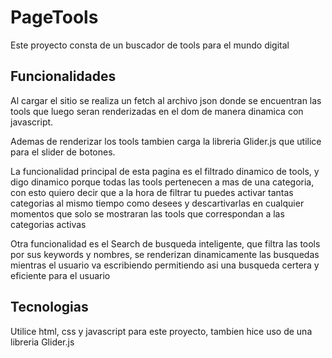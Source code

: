 # PageTools

Este proyecto consta de un buscador de tools para el mundo digital

## Funcionalidades

Al cargar el sitio se realiza un fetch al archivo json donde se encuentran las tools que luego seran renderizadas en el dom de manera dinamica con javascript.

Ademas de renderizar los tools tambien carga la libreria Glider.js que utilice para el slider de botones.

La funcionalidad principal de esta pagina es el filtrado dinamico de tools, y digo dinamico porque todas las tools pertenecen a mas de una categoria, con esto quiero decir que a la hora de filtrar tu puedes activar tantas categorias al mismo tiempo como desees y descartivarlas en cualquier momentos que solo se mostraran las tools que correspondan a las categorias activas

Otra funcionalidad es el Search de busqueda inteligente, que filtra las tools por sus keywords y nombres, se renderizan dinamicamente las busquedas mientras el usuario va escribiendo permitiendo asi una busqueda certera y eficiente para el usuario

## Tecnologias

Utilice html, css y javascript para este proyecto, tambien hice uso de una libreria Glider.js

